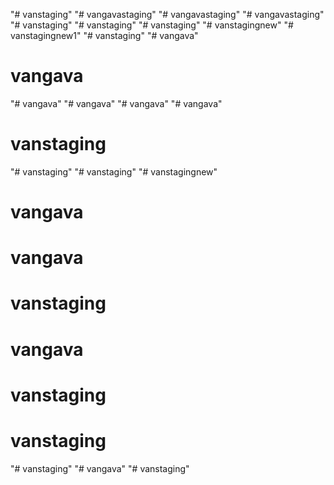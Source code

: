 "# vanstaging" 
"# vangavastaging" 
"# vangavastaging" 
"# vangavastaging" 
"# vanstaging" 
"# vanstaging" 
"# vanstaging" 
"# vanstagingnew" 
"# vanstagingnew1" 
"# vanstaging" 
"# vangava" 
# vangava
"# vangava" 
"# vangava" 
"# vangava" 
"# vangava" 
# vanstaging
"# vanstaging" 
"# vanstaging" 
"# vanstagingnew" 
# vangava
# vangava
# vanstaging
# vangava
# vanstaging
# vanstaging
"# vanstaging" 
"# vangava" 
"# vanstaging" 
